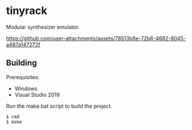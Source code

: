 # tinyrack

Modular synthesizer emulator.

https://github.com/user-attachments/assets/78513b8e-72b6-4682-8045-a487a147272f

## Building

Prerequisites:
* Windows
* Visual Studio 2019

Run the make.bat script to build the project. 
```
$ cmd
$ make
```
